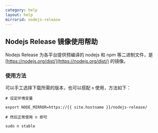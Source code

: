 ```yaml
---
category: help
layout: help
mirrorid: nodejs-release
---
```


## Nodejs Release 镜像使用帮助

Nodejs Release 为各平台提供预编译的 nodejs 和 npm 等二进制文件，是
[https://nodejs.org/dist/](https://nodejs.org/dist/) 的镜像。

### 使用方法

可以手工选择下载所需的版本，也可以搭配 `n` 使用，方法如下：

```
# 设定环境变量

export NODE_MIRROR=https://{{ site.hostname }}/nodejs-release/

# 然后正常使用 n 即可

sudo n stable
```
